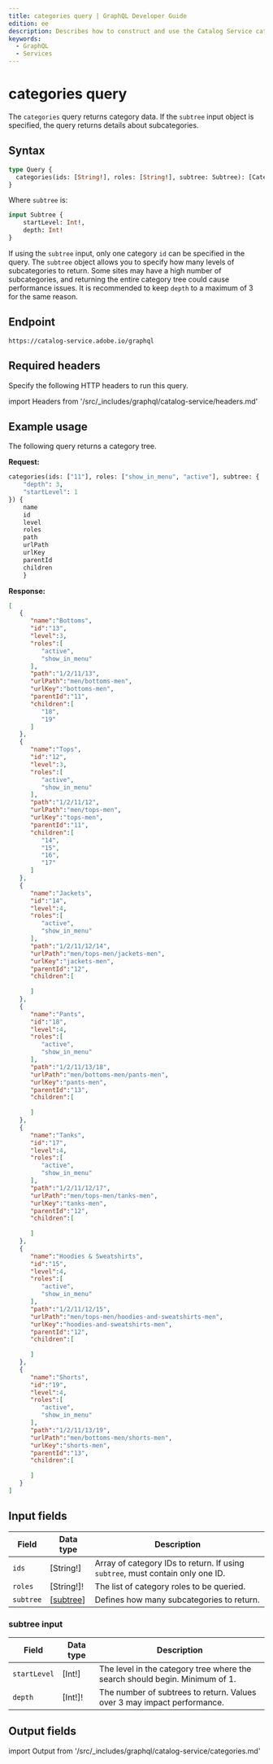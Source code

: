 ```yaml
---
title: categories query | GraphQL Developer Guide
edition: ee
description: Describes how to construct and use the Catalog Service categories query.
keywords:
  - GraphQL
  - Services
---
```


# categories query

The `categories` query returns category data. If the `subtree` input object is specified, the query returns details about subcategories.

## Syntax

```graphql
type Query {
  categories(ids: [String!], roles: [String!], subtree: Subtree): [CategoryView]
}
```

Where `subtree` is:

```graphql
input Subtree {
    startLevel: Int!,
    depth: Int!
}
```

If using the `subtree` input, only one category `id` can be specified in the query.
The `subtree` object allows you to specify how many levels of subcategories to return. Some sites may have a high number of subcategories, and returning the entire category tree could cause performance issues. It is recommended to keep `depth` to a maximum of 3 for the same reason.

## Endpoint

`https://catalog-service.adobe.io/graphql`

## Required headers

Specify the following HTTP headers to run this query.

import Headers from '/src/_includes/graphql/catalog-service/headers.md'

<Headers />

## Example usage

The following query returns a category tree.

**Request:**

```graphql
categories(ids: ["11"], roles: ["show_in_menu", "active"], subtree: {
    "depth": 3,
    "startLevel": 1
}) {
    name
    id
    level
    roles
    path
    urlPath
    urlKey
    parentId
    children
    }
```

**Response:**

```json
[
   {
      "name":"Bottoms",
      "id":"13",
      "level":3,
      "roles":[
         "active",
         "show_in_menu"
      ],
      "path":"1/2/11/13",
      "urlPath":"men/bottoms-men",
      "urlKey":"bottoms-men",
      "parentId":"11",
      "children":[
         "18",
         "19"
      ]
   },
   {
      "name":"Tops",
      "id":"12",
      "level":3,
      "roles":[
         "active",
         "show_in_menu"
      ],
      "path":"1/2/11/12",
      "urlPath":"men/tops-men",
      "urlKey":"tops-men",
      "parentId":"11",
      "children":[
         "14",
         "15",
         "16",
         "17"
      ]
   },
   {
      "name":"Jackets",
      "id":"14",
      "level":4,
      "roles":[
         "active",
         "show_in_menu"
      ],
      "path":"1/2/11/12/14",
      "urlPath":"men/tops-men/jackets-men",
      "urlKey":"jackets-men",
      "parentId":"12",
      "children":[
         
      ]
   },
   {
      "name":"Pants",
      "id":"18",
      "level":4,
      "roles":[
         "active",
         "show_in_menu"
      ],
      "path":"1/2/11/13/18",
      "urlPath":"men/bottoms-men/pants-men",
      "urlKey":"pants-men",
      "parentId":"13",
      "children":[
         
      ]
   },
   {
      "name":"Tanks",
      "id":"17",
      "level":4,
      "roles":[
         "active",
         "show_in_menu"
      ],
      "path":"1/2/11/12/17",
      "urlPath":"men/tops-men/tanks-men",
      "urlKey":"tanks-men",
      "parentId":"12",
      "children":[
         
      ]
   },
   {
      "name":"Hoodies & Sweatshirts",
      "id":"15",
      "level":4,
      "roles":[
         "active",
         "show_in_menu"
      ],
      "path":"1/2/11/12/15",
      "urlPath":"men/tops-men/hoodies-and-sweatshirts-men",
      "urlKey":"hoodies-and-sweatshirts-men",
      "parentId":"12",
      "children":[
         
      ]
   },
   {
      "name":"Shorts",
      "id":"19",
      "level":4,
      "roles":[
         "active",
         "show_in_menu"
      ],
      "path":"1/2/11/13/19",
      "urlPath":"men/bottoms-men/shorts-men",
      "urlKey":"shorts-men",
      "parentId":"13",
      "children":[
         
      ]
   }
]
```

## Input fields

Field | Data type | Description
--- | --- | ---
`ids` | [String!] | Array of category IDs to return. If using `subtree`, must contain only one ID.
`roles` | [String!]! |  The list of category roles to be queried.
`subtree` | [[subtree](#subtree-input)] | Defines how many subcategories to return.

### subtree input

Field | Data type | Description
--- | --- | ---
`startLevel` | [Int!] |The level in the category tree where the search should begin. Minimum of 1.
`depth` | [Int!]! |  The number of subtrees to return. Values over 3 may impact performance.

## Output fields

import Output from '/src/_includes/graphql/catalog-service/categories.md'

<Output />
